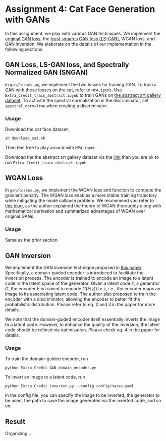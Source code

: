# Assignment 4: Cat Face Generation with GANs

In this assignment, we play with various GAN techniques. We implement the [original GAN loss](https://arxiv.org/pdf/1406.2661.pdf), the [least squares GAN loss (LS-GAN)](https://arxiv.org/abs/1611.04076), WGAN loss, and GAN inversion. We elaborate on the details of our implementation in the following sections.

## GAN Loss, LS-GAN loss, and Spectrally Normalized GAN (SNGAN)
In `gan/losses.py`, we implement the two losses for training GAN. To train a GAN with these losses on the cat, refer to `MP4.ipynb`. Use `Extra_Credit_train_abstract.ipynb` to train GANs on [the abstract art gallery dataset](https://www.kaggle.com/datasets/bryanb/abstract-art-gallery). To activate the spectral normalization in the discriminator, set `spectral_norm=True` when creating a discriminator.

### Usage 
Download the cat face dataset:
```console
sh download_cat.sh
```
Then feel free to play around with `MP4.ipynb`.

Download the the abstract art gallery dataset via the [link](https://www.kaggle.com/datasets/bryanb/abstract-art-gallery) then you are ok to run `Extra_Credit_train_abstract.ipynb`.

## WGAN Loss

In `gan/losses.py`, we implement the WGAN loss and function to compute the gradient penalty. The WGAN loss enables a more stable training trajectory while mitigating the mode collapse problem. We recommend you refer to [this blog](https://lilianweng.github.io/posts/2017-08-20-gan/), as the author explained the theory of WGAN thoroughly along with mathematical derivation and summarized advantages of WGAN over original GANs.

### Usage
Same as the prior section.

## GAN Inversion

We implement the GAN inversion technique proposed in [this paper](https://arxiv.org/abs/2004.00049). Specifically, a domain-guided encoder is introduced to facilitate the inversion process. The encoder is trained to encode an image to a latent code in the latent space of the generator. Given a latent code $z$, a generator $G$, the encoder $E$ is trained to encode $G(E(z))$ to $z$, i.e., the encoder maps an image to its associating latent code. The author also proposed to train the encoder with a discriminator, allowing the encoder to better fit the probabilistic distribution. Please refer to eq. 2 and 3 in the paper for more details. 

We note that the domain-guided encoder itself essentially inverts the image to a latent code. However, to enhance the quality of the inversion, the latent code should be refined via optimization. Please check eq. 4 in the paper for details.

### Usage
To train the domain-guided encoder, run
```console
python Extra_Credit_GAN_domain_encoder.py
```

To invert an image to a latent code, run
```console
python Extra_Credit_inverter.py --config config/naive.yaml
```
In the config file, you can specify the image to be inverted, the generator to be used, the path to save the image generated via the inverted code, and so on.

## Result
Organizing...